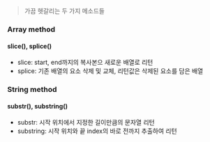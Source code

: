 > 가끔 헷갈리는 두 가지 메소드들

### Array method
#### slice(), splice()
- slice: start, end까지의 복사본으 새로운 배열로 리턴
- splice: 기존 배열의 요소 삭제 및 교체, 리턴값은 삭제된 요소를 담은 배열

### String method
#### substr(), substring()
- substr: 시작 위치에서 지정한 길이만큼의 문자열 리턴
- substring: 시작 위치와 끝 index의 바로 전까지 추출하여 리턴


